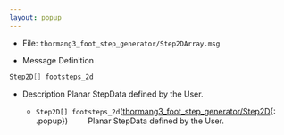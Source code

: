 ```yaml
---
layout: popup
---
```


- File: `thormang3_foot_step_generator/Step2DArray.msg`

- Message Definition
 ```c
 Step2D[] footsteps_2d
 ```

- Description
Planar StepData defined by the User.

    * `Step2D[] footsteps_2d`([thormang3_foot_step_generator/Step2D]{: .popup})
&emsp;&emsp; Planar StepData defined by the User.


[thormang3_foot_step_generator/Step2D]: /docs/en/popup/Step2D.msg/
